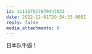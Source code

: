 ```yaml
---
id: 111137527879445523
date: 2022-12-01T20:54:33.000Z
reply: false
media_attachments: 0
---
```


日本队牛逼！

